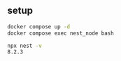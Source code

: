 ## setup

```bash
docker compose up -d
docker compose exec nest_node bash
```

```bash
npx nest -v
8.2.3
```
